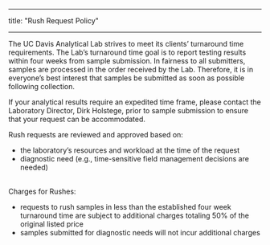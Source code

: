 ﻿---

title: "Rush Request Policy"

---
<div class="col">
<p>The UC Davis Analytical Lab strives to meet its clients’ turnaround time requirements. The Lab’s turnaround time goal is to report testing results within four weeks from sample submission. In fairness to all submitters, samples are processed in the order received by the Lab. Therefore, it is in everyone’s best interest that samples be submitted as soon as possible following collection.</p>
<p>If your analytical results require an expedited time frame, please contact the Laboratory Director, Dirk Holstege, prior to sample submission to ensure that your request can be accommodated.</p>
<p>Rush requests are reviewed and approved based on:</p>
<ul>
<li>the laboratory’s resources and workload at the time of the request</li>
<li>diagnostic need (e.g., time-sensitive field management decisions are needed)</li>
</ul>
<p><br />Charges for Rushes:</p>
<ul>
<li>requests to rush samples in less than the established four week turnaround time are subject to additional charges totaling 50% of the original listed price</li>
<li>samples submitted for diagnostic needs will not incur additional charges</li>
</ul>
</div>
